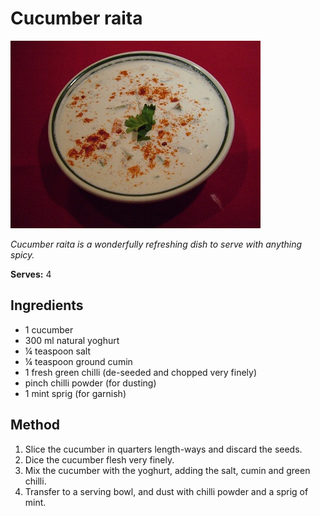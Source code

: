 # Cucumber raita

![Cucumber raita](resources/raita.jpg)

*Cucumber raita is a wonderfully refreshing dish to serve with anything spicy.*

**Serves:** 4

## Ingredients
- 1 cucumber
- 300 ml natural yoghurt
- ¼ teaspoon salt
- ¼ teaspoon ground cumin
- 1 fresh green chilli (de-seeded and chopped very finely)
- pinch chilli powder (for dusting)
- 1 mint sprig (for garnish)

## Method
1. Slice the cucumber in quarters length-ways and discard the seeds.
1. Dice the cucumber flesh very finely.
1. Mix the cucumber with the yoghurt, adding the salt, cumin and green chilli.
1. Transfer to a serving bowl, and dust with chilli powder and a sprig of mint.